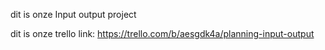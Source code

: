 dit is onze Input output project

dit is onze trello link:
https://trello.com/b/aesgdk4a/planning-input-output
